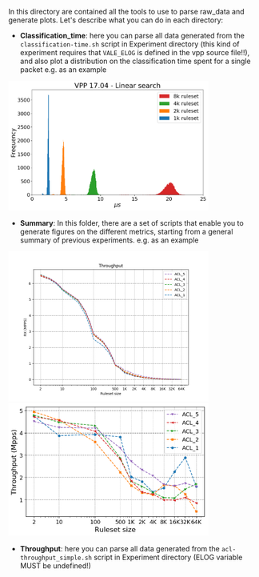 In this directory are contained all the tools to use to parse raw_data and generate plots.
Let's describe what you can do in each directory:

* **Classification_time**: here you can parse all data generated from the `classification-time.sh` script in Experiment directory (this kind of experiment requires that `VALE_ELOG` is defined in the vpp source file!!), and also plot a distribution on the classification time spent for a single packet
e.g. as an example 

<img src="Classification_time/example-img/vpp1704_distribution.png" width="400">

* **Summary**: In this folder, there are a set of scripts that enable you to generate figures on the different metrics, starting from a general summary of previous experiments.
e.g. as an example 

<img src="Summary/example-img/vpp1704_throughput.png" width="400">
<img src="Summary/example-img/tm_seeds_throughput.png" width="400">


* **Throughput**: here you can parse all data generated from the `acl-throughput_simple.sh` script in Experiment directory (ELOG variable MUST be undefined!)
